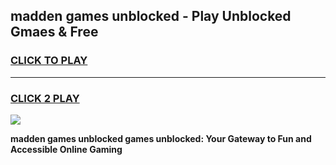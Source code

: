 
## madden games unblocked - Play Unblocked Gmaes & Free
<h3>
<a href="https://news.freeplayer.one?title=madden_games_unblocked&ref=23F">CLICK TO PLAY</a></h3>
<hr>

<h3>
<a href="https://news.freeplayer.one?title=madden_games_unblocked&ref=23F">CLICK 2 PLAY</a>
  
</h3>

<a href="https://news.freeplayer.one?title=madden_games_unblocked&ref=23F/"><img src="https://clearcache.store/games.png"></a>


**madden games unblocked games unblocked: Your Gateway to Fun and Accessible Online Gaming**
